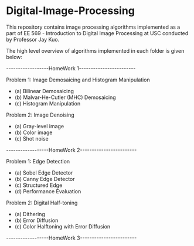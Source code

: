 # Digital-Image-Processing

This repository contains image processing algorithms implemented as a part of EE 569 - Introduction to Digital Image Processing at USC conducted by Professor Jay Kuo.

The high level overview of algorithms implemented in each folder is given below:

------------------HomeWork 1------------------------

Problem 1: Image Demosaicing and Histogram Manipulation
- (a) Bilinear Demosaicing
- (b) Malvar-He-Cutler (MHC) Demosaicing
- (c) Histogram Manipulation

Problem 2: Image Denoising
- (a) Gray-level image
- (b) Color image
- (c) Shot noise

------------------HomeWork 2------------------------

Problem 1: Edge Detection
- (a) Sobel Edge Detector
- (b) Canny Edge Detector
- (c) Structured Edge
- (d) Performance Evaluation

Problem 2: Digital Half-toning
- (a) Dithering
- (b) Error Diffusion
- (c) Color Halftoning with Error Diffusion

------------------HomeWork 3------------------------

